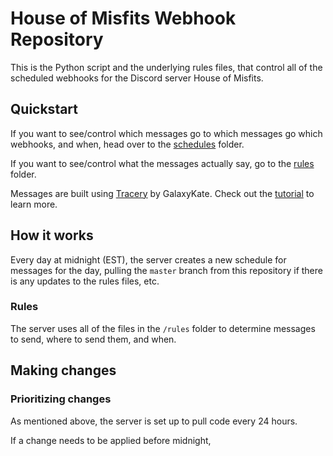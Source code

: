 # House of Misfits Webhook Repository

This is the Python script and the underlying rules files, that control all of the scheduled webhooks
for the Discord server House of Misfits.

## Quickstart

If you want to see/control which messages go to which messages go which webhooks, and when, head over to 
the [schedules](schedules/) folder.

If you want to see/control what the messages actually say, go to the [rules](rules/) folder.

Messages are built using [Tracery](http://tracery.io) by GalaxyKate. Check out the 
[tutorial](http://www.crystalcodepalace.com/traceryTut.html) to learn more.

## How it works

Every day at midnight (EST), the server creates a new schedule for messages for the day, pulling the
`master` branch from this repository if there is any updates to the rules files, etc.

### Rules

The server uses all of the files in the `/rules` folder to determine messages to send, where to send them, 
and when.



## Making changes

### Prioritizing changes

As mentioned above, the server is set up to pull code every 24 hours.

If a change needs to be applied before midnight, 